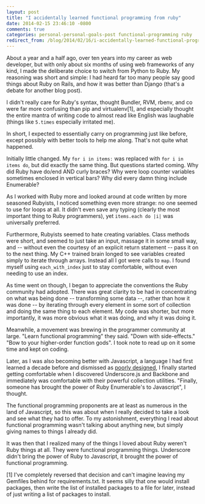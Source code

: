 ```yaml
---
layout: post
title: "I accidentally learned functional programming from ruby"
date: 2014-02-15 23:46:10 -0800
comments: true
categories: personal-personal-goals-post functional-programming ruby
redirect_from: /blog/2014/02/16/i-accidentally-learned-functional-programming-from-ruby/
---
```


About a year and a half ago, over ten years into my career as web developer, but with only about six
months of using web frameworks of any kind, I made the deliberate choice to switch from Python to
Ruby. My reasoning was short and simple: I had heard far too many people say good things about Ruby
on Rails, and how it was better than Django (that's a debate for another blog post).

I didn't really care for Ruby's syntax, thought Bundler, RVM, rbenv, and co were far more confusing
than pip and virtualenv[1], and especially thought the entire mantra of writing code to almost read
like English was laughable (things like ```5.times``` especially irritated me).

In short, I expected to essentially carry on programming just like before, except possibly with
better tools to help me along. That's not quite what happened.

Initially little changed. My ```for i in items:``` was replaced with ```for i in items do```, but
did exactly the same thing. But questions started coming. Why did Ruby have do/end AND curly braces?
Why were loop counter variables sometimes enclosed in vertical bars? Why did every damn thing
include Enumerable?

As I worked with Ruby more and looked around at code written by more seasoned Rubyists, I noticed
something even more strange: no one seemed to use for loops at all. It didn't even save any typing
(clearly the most important thing to Ruby programmers), yet ```items.each do |i|``` was universally
preferred.

Furthermore, Rubyists seemed to hate creating variables. Class methods were short, and seemed to
just take an input, massage it in some small way, and -- without even the courtesy of an explicit return
statement --  pass it on to the next thing. My C++ trained brain longed to see variables created
simply to iterate through arrays. Instead all I got were calls to ```map```. I found myself using
```each_with_index``` just to stay comfortable, without even needing to use an index.

As time went on though, I began to appreciate the conventions the Ruby community had adopted. There
was great clarity to be had in concentrating on what was being done -- transforming some data --,
rather than how it was done -- by iterating through every element in some sort of collection and
doing the same thing to each element. My code was shorter, but more importantly, it was more obvious
what it was doing, and why it was doing it.

Meanwhile, a movement was brewing in the programmer community at large. "Learn functional
programming" they said. "Down with side-effects." "Bow to your higher-order function gods". I took
note to read up on it some time and kept on coding.

Later, as I was also becoming better with Javascript, a language I had first learned a decade before
and dismissed as [poorly designed](http://www.oreillynet.com/pub/a/javascript/excerpts/javascript-good-parts/bad-parts.html),
I finally started getting comfortable when I discovered Underscore.js and Backbone and immediately
was comfortable with their powerful collection utilities. "Finally, someone has brought the power of
Ruby Enumerable's to Javascript", I thought.

The functional programming proponents are at least as numerous in the land of Javascript, so this
was about when I really decided to take a look and see what they had to offer. To my astonishment,
everything I read about functional programming wasn't talking about anything new, but simply giving
names to things I already did.

It was then that I realized many of the things I loved about Ruby weren't Ruby things at all. They
were functional programming things. Underscore didn't bring the power of Ruby to Javascript, it
brought the power of functional programming.

[1] I've completely reversed that decision and can't imagine leaving my Gemfiles behind for
requirements.txt. It seems silly that one would install packages, then
write the list of installed packages to a file for later, instead of just writing a list of packages
to install.
